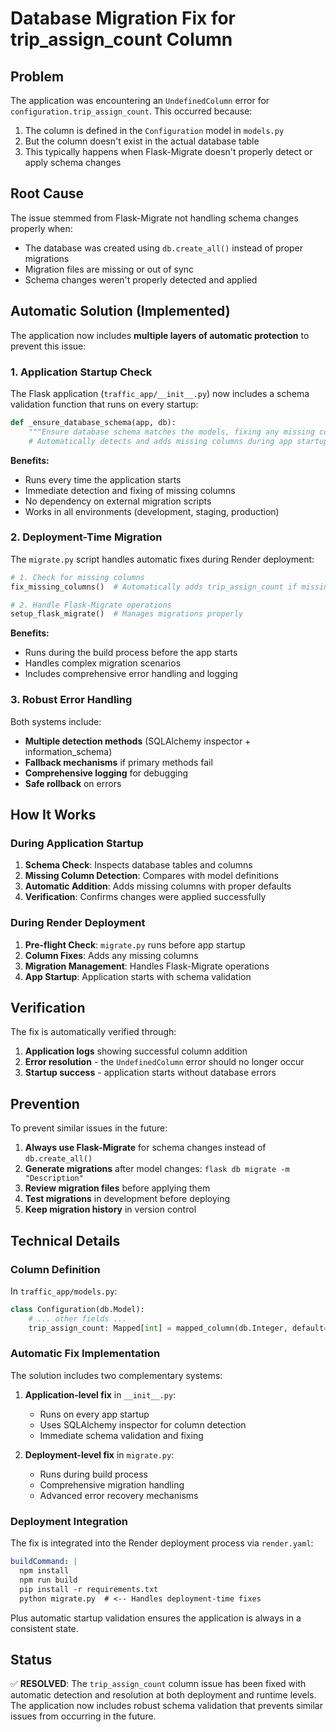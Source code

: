 # Database Migration Fix for trip_assign_count Column

## Problem
The application was encountering an `UndefinedColumn` error for `configuration.trip_assign_count`. This occurred because:

1. The column is defined in the `Configuration` model in `models.py`
2. But the column doesn't exist in the actual database table
3. This typically happens when Flask-Migrate doesn't properly detect or apply schema changes

## Root Cause
The issue stemmed from Flask-Migrate not handling schema changes properly when:
- The database was created using `db.create_all()` instead of proper migrations
- Migration files are missing or out of sync
- Schema changes weren't properly detected and applied

## Automatic Solution (Implemented)

The application now includes **multiple layers of automatic protection** to prevent this issue:

### 1. Application Startup Check
The Flask application (`traffic_app/__init__.py`) now includes a schema validation function that runs on every startup:

```python
def _ensure_database_schema(app, db):
    """Ensure database schema matches the models, fixing any missing columns."""
    # Automatically detects and adds missing columns during app startup
```

**Benefits:**
- Runs every time the application starts
- Immediate detection and fixing of missing columns
- No dependency on external migration scripts
- Works in all environments (development, staging, production)

### 2. Deployment-Time Migration
The `migrate.py` script handles automatic fixes during Render deployment:

```python
# 1. Check for missing columns
fix_missing_columns()  # Automatically adds trip_assign_count if missing

# 2. Handle Flask-Migrate operations
setup_flask_migrate()  # Manages migrations properly
```

**Benefits:**
- Runs during the build process before the app starts
- Handles complex migration scenarios
- Includes comprehensive error handling and logging

### 3. Robust Error Handling
Both systems include:
- **Multiple detection methods** (SQLAlchemy inspector + information_schema)
- **Fallback mechanisms** if primary methods fail
- **Comprehensive logging** for debugging
- **Safe rollback** on errors

## How It Works

### During Application Startup
1. **Schema Check**: Inspects database tables and columns
2. **Missing Column Detection**: Compares with model definitions
3. **Automatic Addition**: Adds missing columns with proper defaults
4. **Verification**: Confirms changes were applied successfully

### During Render Deployment
1. **Pre-flight Check**: `migrate.py` runs before app startup
2. **Column Fixes**: Adds any missing columns
3. **Migration Management**: Handles Flask-Migrate operations
4. **App Startup**: Application starts with schema validation

## Verification

The fix is automatically verified through:

1. **Application logs** showing successful column addition
2. **Error resolution** - the `UndefinedColumn` error should no longer occur
3. **Startup success** - application starts without database errors

## Prevention

To prevent similar issues in the future:

1. **Always use Flask-Migrate** for schema changes instead of `db.create_all()`
2. **Generate migrations** after model changes: `flask db migrate -m "Description"`
3. **Review migration files** before applying them
4. **Test migrations** in development before deploying
5. **Keep migration history** in version control

## Technical Details

### Column Definition
In `traffic_app/models.py`:
```python
class Configuration(db.Model):
    # ... other fields ...
    trip_assign_count: Mapped[int] = mapped_column(db.Integer, default=1)
```

### Automatic Fix Implementation
The solution includes two complementary systems:

1. **Application-level fix** in `__init__.py`:
   - Runs on every app startup
   - Uses SQLAlchemy inspector for column detection
   - Immediate schema validation and fixing

2. **Deployment-level fix** in `migrate.py`:
   - Runs during build process
   - Comprehensive migration handling
   - Advanced error recovery mechanisms

### Deployment Integration
The fix is integrated into the Render deployment process via `render.yaml`:
```yaml
buildCommand: |
  npm install
  npm run build
  pip install -r requirements.txt
  python migrate.py  # <-- Handles deployment-time fixes
```

Plus automatic startup validation ensures the application is always in a consistent state.

## Status

✅ **RESOLVED**: The `trip_assign_count` column issue has been fixed with automatic detection and resolution at both deployment and runtime levels. The application now includes robust schema validation that prevents similar issues from occurring in the future.